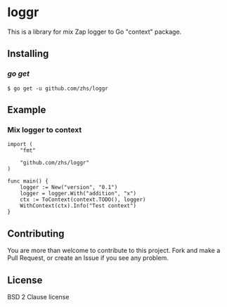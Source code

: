 loggr
===============

This is a library for mix Zap logger to Go "context" package.

## Installing

### *go get*

    $ go get -u github.com/zhs/loggr

## Example

### Mix logger to context

```golang
import (
	"fmt"

	"github.com/zhs/loggr"
)

func main() {
	logger := New("version", "0.1")
	logger = logger.With("addition", "x")
	ctx := ToContext(context.TODO(), logger)
	WithContext(ctx).Info("Test context")
}
```

## Contributing

You are more than welcome to contribute to this project.  Fork and
make a Pull Request, or create an Issue if you see any problem.

## License

BSD 2 Clause license